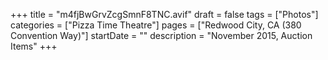 +++
title = "m4fjBwGrvZcgSmnF8TNC.avif"
draft = false
tags = ["Photos"]
categories = ["Pizza Time Theatre"]
pages = ["Redwood City, CA (380 Convention Way)"]
startDate = ""
description = "November 2015, Auction Items"
+++
